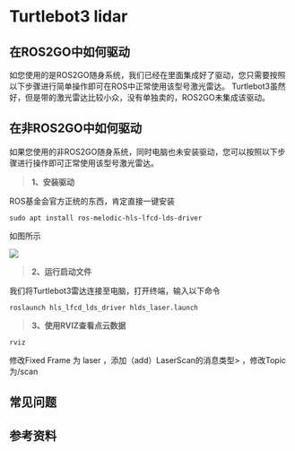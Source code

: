 # Turtlebot3 lidar

##  **在ROS2GO中如何驱动**
如您使用的是ROS2GO随身系统，我们已经在里面集成好了驱动，您只需要按照以下步骤进行简单操作即可在ROS中正常使用该型号激光雷达。
Turtlebot3虽然好，但是带的激光雷达比较小众，没有单独卖的，ROS2GO未集成该驱动。
##  **在非ROS2GO中如何驱动**
如果您使用的非ROS2GO随身系统，同时电脑也未安装驱动，您可以按照以下步骤进行操作即可正常使用该型号激光雷达。

>  **1、安装驱动**

ROS基金会官方正统的东西，肯定直接一键安装
```
sudo apt install ros-melodic-hls-lfcd-lds-driver
```
如图所示

![](https://tianbot-pic.oss-cn-beijing.aliyuncs.com/tianbot/202109241910493.webp)

>  **2、运行启动文件**

我们将Turtlebot3雷达连接至电脑，打开终端，输入以下命令 
```
roslaunch hls_lfcd_lds_driver hlds_laser.launch 
```

>  **3、使用RVIZ查看点云数据**

```
rviz
```
修改Fixed Frame 为 laser ，添加（add）LaserScan的消息类型> ，修改Topic为/scan

##  **常见问题**
##  **参考资料**


